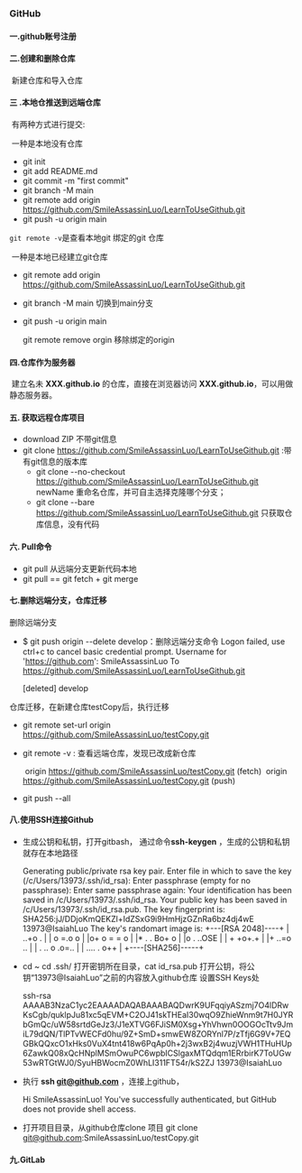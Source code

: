 ### GitHub

#### 一.github账号注册

#### 二.创建和删除仓库

​		新建仓库和导入仓库

#### 三 .本地仓推送到远端仓库

​		有两种方式进行提交:

​		一种是本地没有仓库

+ git init
+ git add README.md
+ git commit -m "first commit"
+ git branch -M main
+ git remote add origin https://github.com/SmileAssassinLuo/LearnToUseGithub.git
+ git push -u origin main



`git remote -v`是查看本地git 绑定的git 仓库

​		一种是本地已经建立git仓库

 + git remote add origin https://github.com/SmileAssassinLuo/LearnToUseGithub.git

 + git branch -M main  切换到main分支

 + git push -u origin main  

   

   git remote remove orgin   移除绑定的origin

#### 四.仓库作为服务器

​		建立名未 **XXX.github.io** 的仓库，直接在浏览器访问 **XXX.github.io**，可以用做静态服务器。

#### 五. 获取远程仓库项目

+ download ZIP  不带git信息
+ git clone https://github.com/SmileAssassinLuo/LearnToUseGithub.git  :带有git信息的版本库
  + git clone --no-checkout  https://github.com/SmileAssassinLuo/LearnToUseGithub.git   newName   重命名仓库，并可自主选择克隆哪个分支；
  + git clone --bare https://github.com/SmileAssassinLuo/LearnToUseGithub.git  只获取仓库信息，没有代码

#### 六. Pull命令

+ git pull   从远端分支更新代码本地 
+ git pull == git fetch + git merge

#### 七.删除远端分支，仓库迁移

删除远端分支

* $ git push origin --delete develop：删除远端分支命令
  Logon failed, use ctrl+c to cancel basic credential prompt.
  Username for 'https://github.com': SmileAssassinLuo
  To https://github.com/SmileAssassinLuo/LearnToUseGithub.git

  [deleted]         develop

仓库迁移，在新建仓库testCopy后，执行迁移

*  git remote set-url origin https://github.com/SmileAssassinLuo/testCopy.git   

* git remote -v : 查看远端仓库，发现已改成新仓库

  ​     origin  https://github.com/SmileAssassinLuo/testCopy.git (fetch)
  ​     origin  https://github.com/SmileAssassinLuo/testCopy.git (push)

*  git push --all

#### 八.使用SSH连接Github

+ 生成公钥和私钥，打开gitbash， 通过命令**ssh-keygen** ，生成的公钥和私钥就存在本地路径

  Generating public/private rsa key pair.
  Enter file in which to save the key (/c/Users/13973/.ssh/id_rsa):
  Enter passphrase (empty for no passphrase):
  Enter same passphrase again:
  Your identification has been saved in /c/Users/13973/.ssh/id_rsa.
  Your public key has been saved in /c/Users/13973/.ssh/id_rsa.pub.
  The key fingerprint is:
  SHA256:jJ/DDjoKmQEKZl+IdZSxG9i9HmHjzGZnRa6bz4dj4wE 13973@IsaiahLuo
  The key's randomart image is:
  +---[RSA 2048]----+
  |   ..+o    .     |
  |  o =.o   o      |
  |o+ o = =   o     |
  |* . . Bo+ o      |
  |o  . ..OSE       |
  | +    +o+.+      |
  |+     ..=o ..    |
  | .  .. o .o=..   |
  |  ....  . o++    |
  +----[SHA256]-----+

+ cd ~  cd .ssh/   打开密钥所在目录，cat id_rsa.pub 打开公钥，将公钥“13973@IsaiahLuo”之前的内容放入github仓库 设置SSH Keys处

  ssh-rsa AAAAB3NzaC1yc2EAAAADAQABAAABAQDwrK9UFqqiyASzmj7O4lDRwKsCgb/quklpJu81xc5qEVM+C2OJ41skTHEaI30wqO9ZhieWnm9t7H0JYRbGmQc/uW58srtdGeJz3/J1eXTVG6FJiSM0Xsg+YhVhwn0OOGOcTtv9JmiL79dQN/TlPTvWECFd0hu/9Z+SmD+smwEW8ZORYnl7P/zTfj6G9V+7EQGBkQQxcO1xHks0VuX4tnt418w6PqAp0h+2j3wxB2j4wuzjVWH1THuHUp6ZawkQ08xQcHNplMSmOwuPC6wpbICSlgaxMTQdqm1ERrbirK7ToUGw53wRTGtWJ0/SyuHBWocmZ0WhLI311FT54r/kS2ZJ 13973@IsaiahLuo

+ 执行  **ssh git@github.com** ，连接上github，

  Hi SmileAssassinLuo! You've successfully authenticated, but GitHub does not provide shell access. 

+ 打开项目目录，从github仓库clone 项目 git clone  git@github.com:SmileAssassinLuo/testCopy.git

#### 九.GitLab

